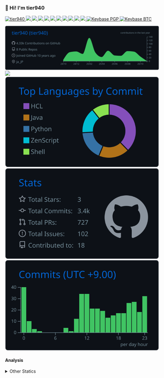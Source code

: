 ### 👋 Hi! I'm tier940

<p align="left"> 
  <a href="https://github.com/tier940/tier940/">
    <img src="https://komarev.com/ghpvc/?username=tier940" alt="tier940" />
  </a>
  <a href="http://twitter.com/tier940">
    <img height="20" src="https://img.shields.io/twitter/follow/tier940?label=Twitter&logo=twitter&style=flat" />
  </a>
  <a href="https://github.com/tier940">
    <img height="20" src="https://img.shields.io/github/followers/tier940?label=follow&logo=github&style=flat" />
  </a>
  <a href="https://www.reddit.com/user/tier940">
    <img height="20" src="https://img.shields.io/reddit/user-karma/combined/tier940?label=Reddit&logo=reddit&style=flat" />
  </a>
  <a href="https://stackoverflow.com/users/17317833/tier940">
    <img height="20" src="https://img.shields.io/stackexchange/stackoverflow/r/17317833?label=StackOverflow&logo=stack-overflow&style=flat" />
  </a>
  <a href="https://zenn.dev/tier940">
    <img height="20" src="https://zenn.badge.nikaera.com/s/tier940/likes" />
  </a>
  <a href="https://zenn.dev/tier940">
    <img height="20" src="https://zenn.badge.nikaera.com/s/tier940/followers" />
  </a>
  <a href="https://zenn.dev/tier940">
    <img height="20" src="https://zenn.badge.nikaera.com/s/tier940/articles" />
  </a>
  <a href="http://qiita.com/tier940">
    <img height="20" src="https://qiita-badge.apiapi.app/s/tier940/posts.svg" />
  </a>
  <a href="http://qiita.com/tier940">
    <img height="20" src="https://qiita-badge.apiapi.app/s/tier940/contributions.svg" />
  </a>
  <a href="https://github.com/tier940/tier940/">
    <img height="20" src="https://github.com/tier940/tier940/actions/workflows/main.yml/badge.svg" />
  </a>
  <a href="https://keybase.io/tier940">
    <img alt="Keybase PGP" src="https://img.shields.io/keybase/pgp/tier940">
  </a>
  <a href="https://keybase.io/tier940">
    <img alt="Keybase BTC" src="https://img.shields.io/keybase/btc/tier940">
  </a>
</p>

[![](https://raw.githubusercontent.com/tier940/tier940/main/profile-summary-card-output/github_dark/0-profile-details.svg)](https://github.com/vn7n24fzkq/github-profile-summary-cards)
[![](https://raw.githubusercontent.com/tier940/tier940/main/profile-summary-card-output/github_dark/1-repos-per-language.svg)](https://github.com/vn7n24fzkq/github-profile-summary-cards) [![](https://raw.githubusercontent.com/tier940/tier940/main/profile-summary-card-output/github_dark/2-most-commit-language.svg)](https://github.com/vn7n24fzkq/github-profile-summary-cards)
[![](https://raw.githubusercontent.com/tier940/tier940/main/profile-summary-card-output/github_dark/3-stats.svg)](https://github.com/vn7n24fzkq/github-profile-summary-cards) [![](https://raw.githubusercontent.com/tier940/tier940/main/profile-summary-card-output/github_dark/4-productive-time.svg)](https://github.com/vn7n24fzkq/github-profile-summary-cards)


#### Analysis
<!-- <img height="150" src="https://github.com/tier940/tier940/blob/master/images/stat.svg" alt="Alternative Text"/> -->

<details>
  <summary>Other Statics</summary>
  <!--START_SECTION:waka-->
![Code Time](http://img.shields.io/badge/Code%20Time-2%2C831%20hrs%2053%20mins-blue)

**🐱 My GitHub Data** 

> 📦 18.1 kB Used in GitHub's Storage 
 > 
> 💼 Opted to Hire
 > 
> 📜 10 Public Repositories 
 > 
> 🔑 1 Private Repositories 
 > 
**I'm an Early 🐤** 

```text
🌞 Morning                1220 commits        ████░░░░░░░░░░░░░░░░░░░░░   15.17 % 
🌆 Daytime                3012 commits        █████████░░░░░░░░░░░░░░░░   37.44 % 
🌃 Evening                2974 commits        █████████░░░░░░░░░░░░░░░░   36.97 % 
🌙 Night                  838 commits         ███░░░░░░░░░░░░░░░░░░░░░░   10.42 % 
```
📅 **I'm Most Productive on Saturday** 

```text
Monday                   869 commits         ███░░░░░░░░░░░░░░░░░░░░░░   10.80 % 
Tuesday                  1427 commits        ████░░░░░░░░░░░░░░░░░░░░░   17.74 % 
Wednesday                885 commits         ███░░░░░░░░░░░░░░░░░░░░░░   11.00 % 
Thursday                 980 commits         ███░░░░░░░░░░░░░░░░░░░░░░   12.18 % 
Friday                   1013 commits        ███░░░░░░░░░░░░░░░░░░░░░░   12.59 % 
Saturday                 1645 commits        █████░░░░░░░░░░░░░░░░░░░░   20.45 % 
Sunday                   1225 commits        ████░░░░░░░░░░░░░░░░░░░░░   15.23 % 
```


📊 **This Week I Spent My Time On** 

```text
🕑︎ Time Zone: Asia/Tokyo

💬 Programming Languages: 
Java                     11 hrs 53 mins      ███████████████░░░░░░░░░░   58.04 % 
YAML                     1 hr 13 mins        ██░░░░░░░░░░░░░░░░░░░░░░░   06.00 % 
Markdown                 1 hr 6 mins         █░░░░░░░░░░░░░░░░░░░░░░░░   05.44 % 
Groovy                   1 hr 4 mins         █░░░░░░░░░░░░░░░░░░░░░░░░   05.23 % 
INI                      59 mins             █░░░░░░░░░░░░░░░░░░░░░░░░   04.88 % 

🔥 Editors: 
IntelliJ                 12 hrs 6 mins       ███████████████░░░░░░░░░░   59.13 % 
VS Code                  8 hrs 22 mins       ██████████░░░░░░░░░░░░░░░   40.87 % 

💻 Operating System: 
Windows                  17 hrs 57 mins      ██████████████████████░░░   87.65 % 
Linux                    2 hrs 31 mins       ███░░░░░░░░░░░░░░░░░░░░░░   12.35 % 
```

**I Mostly Code in Java** 

```text
Java                     11 repos            ███████████░░░░░░░░░░░░░░   42.31 % 
ZenScript                3 repos             ███░░░░░░░░░░░░░░░░░░░░░░   11.54 % 
HCL                      2 repos             ██░░░░░░░░░░░░░░░░░░░░░░░   07.69 % 
HTML                     2 repos             ██░░░░░░░░░░░░░░░░░░░░░░░   07.69 % 
Dockerfile               1 repo              █░░░░░░░░░░░░░░░░░░░░░░░░   03.85 % 
```



**Timeline**

![Lines of Code chart](https://raw.githubusercontent.com/tier940/tier940/main/assets/bar_graph.png)


 Last Updated on 26/10/2023 00:32:37 UTC
<!--END_SECTION:waka-->
</details>

